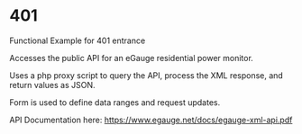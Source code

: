 # 401

Functional Example for 401 entrance

Accesses the public API for an eGauge residential power monitor.

Uses a php proxy script to query the API, process the XML response, and return values as JSON.

Form is used to define data ranges and request updates.

API Documentation here: 
https://www.egauge.net/docs/egauge-xml-api.pdf
